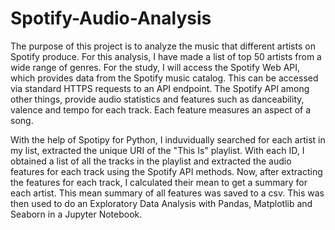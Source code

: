 # Spotify-Audio-Analysis
The purpose of this project is to analyze the music that different artists on Spotify produce. 
For this analysis, I have made a list of top 50 artists from a wide range of genres. 
For the study, I will access the Spotify Web API, which provides data from the Spotify music catalog. This can be accessed via standard HTTPS requests to an API endpoint. 
The Spotify API among other things, provide audio statistics and features such as danceability, valence and tempo for each track. Each feature measures an aspect of a song.

With the help of Spotipy for Python, I induvidually searched for each artist in my list, extracted the unique URI of the "This Is" playlist. With each ID, I obtained a list of all the tracks in the playlist and extracted the audio features for each track using the Spotify API methods. 
Now, after extracting the features for each track, I calculated their mean to get a summary for each artist. 
This mean summary of all features was saved to a csv. 
This was then used to do an Exploratory Data Analysis with Pandas, Matplotlib and Seaborn in a Jupyter Notebook.
